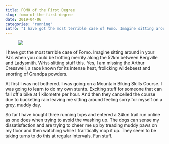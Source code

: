 ```yaml
---
title: FOMO of the First Degree
slug: fomo-of-the-first-degree
date: 2019-04-06
categories: "running"
intro: "I have got the most terrible case of Fomo. Imagine sitting around in your PJ’s when you could be trotting merrily along the 52km between Bergville and Ladysmith. Wrist-slitting stuff this."
---
```


<figure class="wp-block-image"><img src="https://res.cloudinary.com/dy6grlu8z/image/upload/v1558866437/icy6c7qzkk6xthodkglz.jpg"/></figure>

<p>I have got the most terrible case of Fomo. Imagine sitting around in your PJ’s when you could be trotting merrily along the 52km between Bergville and Ladysmith. Wrist-slitting stuff this. Yes, I am missing the Arthur Cresswell, a race known for its intense heat, frolicking wildebeest and snorting of Grandpa powders.</p>

<p>At first I was not bothered. I was going on a Mountain Biking Skills Course. I was going to learn to do my own stunts. Exciting stuff for someone that can fall off a bike at 1 kilometre per hour.  And then they cancelled the course due to bucketing rain leaving me sitting around feeling sorry for myself on a grey, muddy day.</p>

<p>So far I have bought three running tops and entered a 24km trail run online as one does when trying to avoid the washing up. The dogs can sense my dissatisfaction and are trying to cheer me up by treading muddy paws on my floor and then watching while I frantically mop it up. They seem to be taking turns to do this at regular intervals. Fun stuff.</p>

<p></p>
